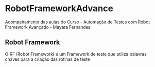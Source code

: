 # RobotFrameworkAdvance

Acompahamento das aulas do Curso - Automação de Testes com Robot Framework Avançado - Mayara Fernandes

## Robot Framework

O RF (Robot Framework) é um Framework de teste que utiliza palavras chaves para a criação das rotinas de teste
